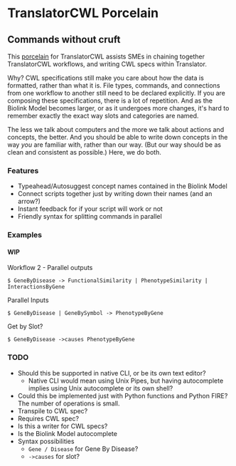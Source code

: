 # TranslatorCWL Porcelain
## Commands without cruft

This [porcelain](https://stackoverflow.com/a/6976506) for TranslatorCWL assists SMEs in chaining together TranslatorCWL workflows, and writing CWL specs within Translator.

Why? CWL specifications still make you care about how the data is formatted, rather than what it is. File types, commands, and connections from one workflow to another still need to be declared explicitly. If you are composing these specifications, there is a lot of repetition.
And as the Biolink Model becomes larger, or as it undergoes more changes, it's hard to remember exactly the exact way slots and categories are named.

The less we talk about computers and the more we talk about actions and concepts, the better. And you should be able to write down concepts in the way *you* are familiar with, rather than our way. (But our way should be as clean and consistent as possible.) Here, we do both.

### Features
* Typeahead/Autosuggest concept names contained in the Biolink Model
* Connect scripts together just by writing down their names (and an arrow?)
* Instant feedback for if your script will work or not
* Friendly syntax for splitting commands in parallel

### Examples
#### WIP

Workflow 2 - Parallel outputs

`$ GeneByDisease -> FunctionalSimilarity | PhenotypeSimilarity | InteractionsByGene`

Parallel Inputs

`$ GeneByDisease | GeneBySymbol -> PhenotypeByGene`

Get by Slot?

`$ GeneByDisease ->causes PhenotypeByGene`
 
### TODO
* Should this be supported in native CLI, or be its own text editor?
  * Native CLI would mean using Unix Pipes, but having autocomplete implies using Unix autocomplete or its own shell? 
* Could this be implemented just with Python functions and Python FIRE? The number of operations is small.
* Transpile to CWL spec?
* Requires CWL spec?
* Is this a writer for CWL specs?
* Is the Biolink Model autocomplete 
* Syntax possibilities
  * `Gene / Disease` for Gene By Disease?
  * `->causes` for slot?